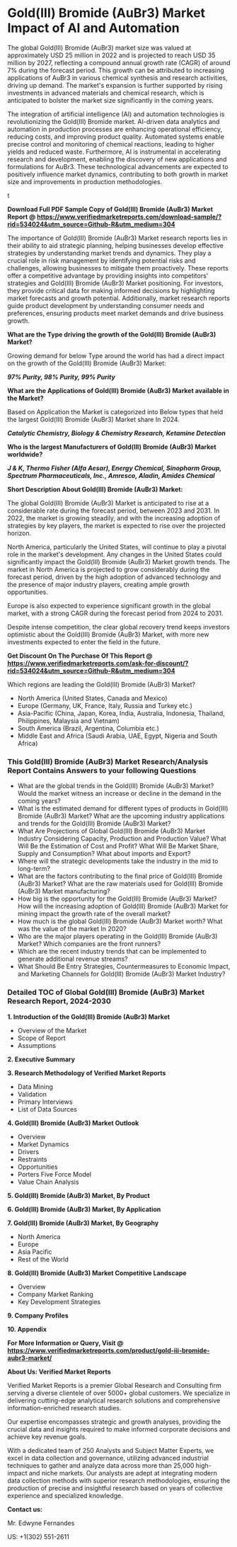 <meta name="title" content="Global Gold(III) Bromide (AuBr3) Market Impact of AI and Automation"><meta name="description" content="The global Gold(III) Bromide (AuBr3) market size was valued at approximately USD 25 million in 2022 and is projected to reach USD 35 million by 2027, reflecting a comp"><meta name="title" content="Gold(III) Bromide (AuBr3) Market Size, Share, Scope, Trends, Growth, Opportunities, Analysis, Forecast"><h1>Gold(III) Bromide (AuBr3) Market Impact of AI and Automation</h1><p>The global Gold(III) Bromide (AuBr3) market size was valued at approximately USD 25 million in 2022 and is projected to reach USD 35 million by 2027, reflecting a compound annual growth rate (CAGR) of around 7% during the forecast period. This growth can be attributed to increasing applications of AuBr3 in various chemical synthesis and research activities, driving up demand. The market's expansion is further supported by rising investments in advanced materials and chemical research, which is anticipated to bolster the market size significantly in the coming years.</p><p>The integration of artificial intelligence (AI) and automation technologies is revolutionizing the Gold(III) Bromide market. AI-driven data analytics and automation in production processes are enhancing operational efficiency, reducing costs, and improving product quality. Automated systems enable precise control and monitoring of chemical reactions, leading to higher yields and reduced waste. Furthermore, AI is instrumental in accelerating research and development, enabling the discovery of new applications and formulations for AuBr3. These technological advancements are expected to positively influence market dynamics, contributing to both growth in market size and improvements in production methodologies.</p>t</p><p id="" class=""><strong>Download Full PDF Sample Copy of Gold(III) Bromide (AuBr3) Market Report @ <a href="https://www.verifiedmarketreports.com/download-sample/?rid=534024&utm_source=Github-R&utm_medium=304" target="_blank">https://www.verifiedmarketreports.com/download-sample/?rid=534024&utm_source=Github-R&utm_medium=304</a></strong></p><p>The importance of&nbsp;Gold(III) Bromide (AuBr3) Market research reports lies in their ability to aid strategic planning, helping businesses develop effective strategies by understanding market trends and dynamics. They play a crucial role in risk management by identifying potential risks and challenges, allowing businesses to mitigate them proactively. These reports offer a competitive advantage by providing insights into competitors' strategies and Gold(III) Bromide (AuBr3) Market positioning. For investors, they provide critical data for making informed decisions by highlighting market forecasts and growth potential. Additionally, market research reports guide product development by understanding consumer needs and preferences, ensuring products meet market demands and drive business growth.</p><p><strong>What are the&nbsp;Type driving the growth of the Gold(III) Bromide (AuBr3) Market?</strong></p><p id="" class="">Growing demand for below Type around the world has had a direct impact on the growth of the Gold(III) Bromide (AuBr3) Market:</p><em><strong>97% Purity, 98% Purity, 99% Purity</strong></em></p><strong>What are the&nbsp;Applications&nbsp;of Gold(III) Bromide (AuBr3) Market available in the Market?</strong></p><p id="" class="">Based on Application the Market is categorized into Below types that held the largest Gold(III) Bromide (AuBr3) Market share In 2024.</p><em><strong>Catalytic Chemistry, Biology & Chemistry Research, Ketamine Detection</strong></em></p><strong>Who is the largest Manufacturers of Gold(III) Bromide (AuBr3) Market worldwide?</strong></p><p><em><strong>J & K, Thermo Fisher (Alfa Aesar), Energy Chemical, Sinopharm Group, Spectrum Pharmaceuticals, Inc., Amresco, Aladin, Amides Chemical</strong></em></p><p id="" class=""><strong>Short Description About Gold(III) Bromide (AuBr3) Market:</strong></p><p>The global Gold(III) Bromide (AuBr3) Market is anticipated to rise at a considerable rate during the forecast period, between 2023 and 2031. In 2022, the market is growing steadily, and with the increasing adoption of strategies by key players, the market is expected to rise over the projected horizon.</p><p>North America, particularly the United States, will continue to play a pivotal role in the market's development. Any changes in the United States could significantly impact the Gold(III) Bromide (AuBr3) Market growth trends. The market in North America is projected to grow considerably during the forecast period, driven by the high adoption of advanced technology and the presence of major industry players, creating ample growth opportunities.</p><p>Europe is also expected to experience significant growth in the global market, with a strong CAGR during the forecast period from 2024 to 2031.</p><p>Despite intense competition, the clear global recovery trend keeps investors optimistic about the Gold(III) Bromide (AuBr3) Market, with more new investments expected to enter the field in the future.</p><p id="" class=""><strong>Get Discount On The Purchase Of This Report @ <a href="https://www.verifiedmarketreports.com/ask-for-discount/?rid=534024&utm_source=Github-R&utm_medium=304" target="_blank">https://www.verifiedmarketreports.com/ask-for-discount/?rid=534024&utm_source=Github-R&utm_medium=304</a></strong></p>Which regions are leading the Gold(III) Bromide (AuBr3) Market?</p><ul><li>North America (United States, Canada and Mexico)</li><li>Europe (Germany, UK, France, Italy, Russia and Turkey etc.)</li><li>Asia-Pacific (China, Japan, Korea, India, Australia, Indonesia, Thailand, Philippines, Malaysia and Vietnam)</li><li>South America (Brazil, Argentina, Columbia etc.)</li><li>Middle East and Africa (Saudi Arabia, UAE, Egypt, Nigeria and South Africa)</li></ul><h3 id="" class="">This Gold(III) Bromide (AuBr3) Market Research/Analysis Report Contains Answers to your following Questions</h3><ul><li>What are the global trends in the Gold(III) Bromide (AuBr3) Market? Would the market witness an increase or decline in the demand in the coming years?</li><li>What is the estimated demand for different types of products in Gold(III) Bromide (AuBr3) Market? What are the upcoming industry applications and trends for the Gold(III) Bromide (AuBr3) Market?</li><li>What Are Projections of Global Gold(III) Bromide (AuBr3) Market Industry Considering Capacity, Production and Production Value? What Will Be the Estimation of Cost and Profit? What Will Be Market Share, Supply and Consumption? What about imports and Export?</li><li>Where will the strategic developments take the industry in the mid to long-term?</li><li>What are the factors contributing to the final price of Gold(III) Bromide (AuBr3) Market? What are the raw materials used for Gold(III) Bromide (AuBr3) Market manufacturing?</li><li>How big is the opportunity for the Gold(III) Bromide (AuBr3) Market? How will the increasing adoption of Gold(III) Bromide (AuBr3) Market for mining impact the growth rate of the overall market?</li><li>How much is the global Gold(III) Bromide (AuBr3) Market worth? What was the value of the market In 2020?</li><li>Who are the major players operating in the Gold(III) Bromide (AuBr3) Market? Which companies are the front runners?</li><li>Which are the recent industry trends that can be implemented to generate additional revenue streams?</li><li>What Should Be Entry Strategies, Countermeasures to Economic Impact, and Marketing Channels for Gold(III) Bromide (AuBr3) Market Industry?</li></ul><h3 id="" class="">Detailed TOC of Global Gold(III) Bromide (AuBr3) Market Research Report, 2024-2030</h3><p id="" class=""><strong>1. Introduction of the Gold(III) Bromide (AuBr3) Market</strong></p><ul><li>Overview of the Market</li><li>Scope of Report</li><li>Assumptions</li></ul><p id="" class=""><strong>2. Executive Summary</strong></p><p id="" class=""><strong>3. Research Methodology of Verified Market Reports</strong></p><ul><li>Data Mining</li><li>Validation</li><li>Primary Interviews</li><li>List of Data Sources</li></ul><p id="" class=""><strong>4. Gold(III) Bromide (AuBr3) Market Outlook</strong></p><ul><li>Overview</li><li>Market Dynamics</li><li>Drivers</li><li>Restraints</li><li>Opportunities</li><li>Porters Five Force Model</li><li>Value Chain Analysis</li></ul><p id="" class=""><strong>5. Gold(III) Bromide (AuBr3) Market, By Product</strong></p><p id="" class=""><strong>6. Gold(III) Bromide (AuBr3) Market, By Application</strong></p><p id="" class=""><strong>7. Gold(III) Bromide (AuBr3) Market, By Geography</strong></p><ul><li>North America</li><li>Europe</li><li>Asia Pacific</li><li>Rest of the World</li></ul><p id="" class=""><strong>8. Gold(III) Bromide (AuBr3) Market Competitive Landscape</strong></p><ul><li>Overview</li><li>Company Market Ranking</li><li>Key Development Strategies</li></ul><p id="" class=""><strong>9. Company Profiles</strong></p><p id="" class=""><strong>10. Appendix</strong></p><p id="" class=""><strong>For More Information or Query, Visit @ <a href="https://www.verifiedmarketreports.com/product/gold-iii-bromide-aubr3-market/" target="_blank">https://www.verifiedmarketreports.com/product/gold-iii-bromide-aubr3-market/</a></strong></p><p id="" class=""><strong>About Us: Verified Market Reports</strong></p><p id="" class="">Verified Market Reports is a premier Global Research and Consulting firm serving a diverse clientele of over 5000+ global customers. We specialize in delivering cutting-edge analytical research solutions and comprehensive information-enriched research studies.</p><p id="" class="">Our expertise encompasses strategic and growth analyses, providing the crucial data and insights required to make informed corporate decisions and achieve key revenue goals.</p><p id="" class="">With a dedicated team of 250 Analysts and Subject Matter Experts, we excel in data collection and governance, utilizing advanced industrial techniques to gather and analyze data across more than 25,000 high-impact and niche markets. Our analysts are adept at integrating modern data collection methods with superior research methodologies, ensuring the production of precise and insightful research based on years of collective experience and specialized knowledge.</p><p id="" class=""><strong>Contact us:</strong></p><p id="" class="">Mr. Edwyne Fernandes</p><p id="" class="">US: +1(302) 551-2611</p>